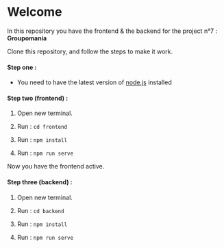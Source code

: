 # Welcome 

In this repository you have the frontend & the backend for the project n°7 : **Groupomania**

Clone this repository, and follow the steps to make it work.

#### Step one :

- You need to have the latest version of [node.js](/https://nodejs.org/en/download/) installed

#### Step two (frontend) :

1. Open new terminal.

2. Run : ```cd frontend ```

3. Run : ``` npm install ```

4. Run : ```npm run serve ```

Now you have the frontend active.

#### Step three (backend) :

1. Open new terminal.

2. Run : ```cd backend ```

3. Run : ```npm install```

4. Run : ```npm run serve ```
